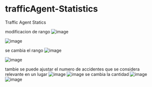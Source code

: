 # trafficAgent-Statistics
Traffic Agent Statics

modificacion de rango
![image](https://github.com/julian1317/trafficAgent-Statistics/assets/60907535/e173cda5-c7aa-4a6a-b274-6748db5999fa)

![image](https://github.com/julian1317/trafficAgent-Statistics/assets/60907535/b9c102ca-98ff-42d5-a329-dfff81baac77)

se cambia el rango 
![image](https://github.com/julian1317/trafficAgent-Statistics/assets/60907535/17c2d589-7138-446d-85c8-fc035b734bb2)

![image](https://github.com/julian1317/trafficAgent-Statistics/assets/60907535/6503ca5d-4aa6-4576-a112-59466bda40a4)

tambie se puede ajustar el numero de accidentes que se considera relevante en un lugar
![image](https://github.com/julian1317/trafficAgent-Statistics/assets/60907535/d6678eae-4632-4fcd-88e8-2f6d6a758bd1)
![image](https://github.com/julian1317/trafficAgent-Statistics/assets/60907535/0de55581-e6e9-4fa7-bc38-7bb00226e160)
se cambia la cantidad
![image](https://github.com/julian1317/trafficAgent-Statistics/assets/60907535/d9e57c67-dfd0-4746-936a-338899824668)
![image](https://github.com/julian1317/trafficAgent-Statistics/assets/60907535/6c2668b9-3ab1-44b9-ba8f-a644e55199fe)
